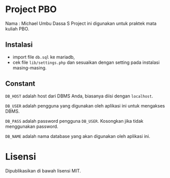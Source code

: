 # Project PBO
Nama : Michael Umbu Dassa S
Project ini digunakan untuk praktek mata kuliah PBO.

## Instalasi

- import file `db.sql` ke mariadb,
- cek file `lib/settings.php` dan sesuaikan dengan setting pada instalasi masing-masing.

## Constant

`DB_HOST` adalah host dari DBMS Anda, biasanya diisi dengan `localhost`.

`DB_USER` adalah pengguna yang digunakan oleh aplikasi ini untuk mengakses DBMS.

`DB_PASS` adalah password pengguna `DB_USER`. Kosongkan jika tidak menggunakan password.

`DB_NAME` adalah nama database yang akan digunakan oleh aplikasi ini.

# Lisensi

Dipublikasikan di bawah lisensi MIT.
